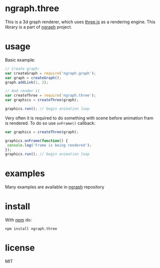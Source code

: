 # ngraph.three

This is a 3d graph renderer, which uses [three.js](https://github.com/mrdoob/three.js) as a rendering engine. This library is a part of [ngraph](https://github.com/anvaka/ngraph) project.

# usage

Basic example:

``` js
// Create graph:
var createGraph = require('ngraph.graph');
var graph = createGraph();
graph.addLink(1, 2);

// And render it
var createThree = require('ngraph.three');
var graphics = createThree(graph);

graphics.run(); // begin animation loop
```

Very often it is required to do something with scene before animation fram is rendered. To do so
use `onFrame()` callback:

``` js
var graphics = createThree(graph);

graphics.onFrame(function() {
 console.log('Frame is being rendered');
});
graphics.run(); // begin animation loop
```


# examples
Many examples are available in [ngraph](https://github.com/anvaka/ngraph/tree/master/examples/three.js) repository

# install

With [npm](https://npmjs.org) do:

```
npm install ngraph.three
```

# license

MIT
